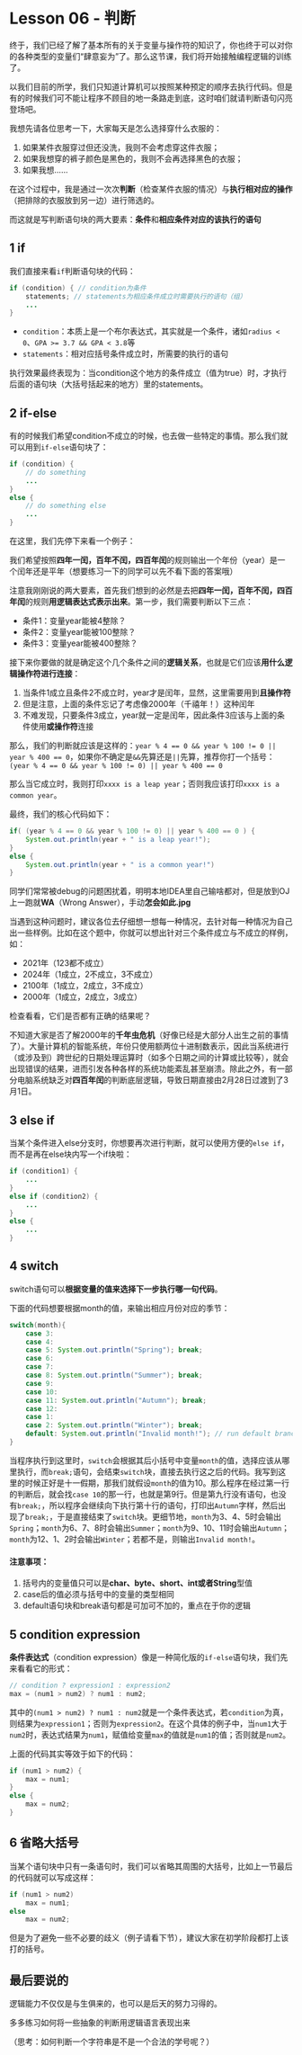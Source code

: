 # Lesson 06 - 判断

终于，我们已经了解了基本所有的关于变量与操作符的知识了，你也终于可以对你的各种类型的变量们“肆意妄为”了。那么这节课，我们将开始接触编程逻辑的训练了。

以我们目前的所学，我们只知道计算机可以按照某种预定的顺序去执行代码。但是有的时候我们可不能让程序不顾目的地一条路走到底，这时咱们就请判断语句闪亮登场吧。

我想先请各位思考一下，大家每天是怎么选择穿什么衣服的：

1. 如果某件衣服穿过但还没洗，我则不会考虑穿这件衣服；
2. 如果我想穿的裤子颜色是黑色的，我则不会再选择黑色的衣服；
3. 如果我想……

在这个过程中，我是通过一次次**判断**（检查某件衣服的情况）与**执行相对应的操作**（把排除的衣服放到另一边）进行筛选的。

而这就是写判断语句块的两大要素：**条件**和**相应条件对应的该执行的语句**



## 1 if

我们直接来看`if`判断语句块的代码：

```java
if (condition) { // condition为条件
    statements; // statements为相应条件成立时需要执行的语句（组）
    ...
}
```

- `condition`：本质上是一个布尔表达式，其实就是一个条件，诸如`radius < 0`、`GPA >= 3.7 && GPA < 3.8`等
- `statements`：相对应括号条件成立时，所需要的执行的语句

执行效果最终表现为：当condition这个地方的条件成立（值为true）时，才执行后面的语句块（大括号括起来的地方）里的statements。



## 2 if-else

有的时候我们希望condition不成立的时候，也去做一些特定的事情。那么我们就可以用到`if-else`语句块了：

```java
if (condition) {
    // do something
    ...
}
else {
    // do something else
    ...
}
```

在这里，我们先停下来看一个例子：

我们希望按照**四年一闰，百年不闰，四百年闰**的规则输出一个年份（year）是一个闰年还是平年（想要练习一下的同学可以先不看下面的答案哦）

注意我刚刚说的两大要素，首先我们想到的必然是去把**四年一闰，百年不闰，四百年闰**的规则**用逻辑表达式表示出来**。第一步，我们需要判断以下三点：

- 条件1：变量year能被4整除？
- 条件2：变量year能被100整除？
- 条件3：变量year能被400整除？

接下来你要做的就是确定这个几个条件之间的**逻辑关系**，也就是它们应该**用什么逻辑操作符进行连接**：

1. 当条件1成立且条件2不成立时，year才是闰年，显然，这里需要用到**且操作符**
2. 但是注意，上面的条件忘记了考虑像2000年（千禧年！）这种闰年
3. 不难发现，只要条件3成立，year就一定是闰年，因此条件3应该与上面的条件使用**或操作符**连接

那么，我们的判断就应该是这样的：`year % 4 == 0 && year % 100 != 0 || year % 400 == 0`，如果你不确定是`&&`先算还是`||`先算，推荐你打一个括号：`(year % 4 == 0 && year % 100 != 0) || year % 400 == 0`

那么当它成立时，我则打印`xxxx is a leap year`；否则我应该打印`xxxx is a common year`。

最终，我们的核心代码如下：

```java
if( (year % 4 == 0 && year % 100 != 0) || year % 400 == 0 ) {
    System.out.println(year + " is a leap year!");
}
else {
    System.out.println(year + " is a common year!")
}
```

同学们常常被debug的问题困扰着，明明本地IDEA里自己输啥都对，但是放到OJ上一跑就**WA**（Wrong Answer），手动**怎会如此.jpg**

当遇到这种问题时，建议各位去仔细想一想每一种情况，去针对每一种情况为自己出一些样例。比如在这个题中，你就可以想出针对三个条件成立与不成立的样例，如：

- 2021年（123都不成立）
- 2024年（1成立，2不成立，3不成立）
- 2100年（1成立，2成立，3不成立）
- 2000年（1成立，2成立，3成立）

检查看看，它们是否都有正确的结果呢？

不知道大家是否了解2000年的**千年虫危机**（好像已经是大部分人出生之前的事情了）。大量计算机的智能系统，年份只使用额两位十进制数表示，因此当系统进行（或涉及到）跨世纪的日期处理运算时（如多个日期之间的计算或比较等），就会出现错误的结果，进而引发各种各样的系统功能紊乱甚至崩溃。除此之外，有一部分电脑系统缺乏对**四百年闰**的判断底层逻辑，导致日期直接由2月28日过渡到了3月1日。



## 3 else if

当某个条件进入else分支时，你想要再次进行判断，就可以使用方便的`else if`，而不是再在else块内写一个if块啦：

```java
if (condition1) {
    ...
}
else if (condition2) {
    ...
}
else {
    ...
}
```



## 4 switch

switch语句可以**根据变量的值来选择下一步执行哪一句代码**。

下面的代码想要根据month的值，来输出相应月份对应的季节：

```java
switch(month){
    case 3:
    case 4:
    case 5: System.out.println("Spring"); break;
    case 6:
    case 7:
    case 8: System.out.println("Summer"); break;
    case 9:
    case 10:
    case 11: System.out.println("Autumn"); break;
    case 12:
    case 1:
    case 2: System.out.println("Winter"); break;
    default: System.out.println("Invalid month!"); // run default branch if there's no same value of month
}
```

当程序执行到这里时，`switch`会根据其后小括号中变量`month`的值，选择应该从哪里执行，而`break;`语句，会结束`switch`块，直接去执行这之后的代码。我写到这里的时候正好是十一假期，那我们就假设`month`的值为10。那么程序在经过第一行的判断后，就会找`case 10`的那一行，也就是第9行。但是第九行没有语句，也没有`break;`，所以程序会继续向下执行第十行的语句，打印出`Autumn`字样，然后出现了`break;`，于是直接结束了`switch`块。更细节地，`month`为3、4、5时会输出`Spring`；`month`为6、7、8时会输出`Summer`；`month`为9、10、11时会输出`Autumn`；`month`为12、1、2时会输出`Winter`；若都不是，则输出`Invalid month!`。

#### 注意事项：

1. 括号内的变量值只可以是**char、byte、short、int或者String**型值
2. case后的值必须与括号中的变量的类型相同
3. default语句块和break语句都是可加可不加的，重点在于你的逻辑



## 5 condition expression

**条件表达式**（condition expression）像是一种简化版的`if-else`语句块，我们先来看看它的形式：

```java
// condition ? expression1 : expression2
max = (num1 > num2) ? num1 : num2;
```

其中的`(num1 > num2) ? num1 : num2`就是一个条件表达式，若`condition`为真，则结果为`expression1`；否则为`expression2`。在这个具体的例子中，当`num1`大于`num2`时，表达式结果为`num1`，赋值给变量`max`的值就是`num1`的值；否则就是`num2`。

上面的代码其实等效于如下的代码：

```java
if (num1 > num2) {
    max = num1;
}
else {
    max = num2;
}
```



## 6 省略大括号

当某个语句块中只有一条语句时，我们可以省略其周围的大括号，比如上一节最后的代码就可以写成这样：

```java
if (num1 > num2)
    max = num1;
else
    max = num2;
```

但是为了避免一些不必要的歧义（例子请看下节），建议大家在初学阶段都打上该打的括号。



## 最后要说的

逻辑能力不仅仅是与生俱来的，也可以是后天的努力习得的。

多多练习如何将一些抽象的判断用逻辑语言表现出来

（思考：如何判断一个字符串是不是一个合法的学号呢？）
